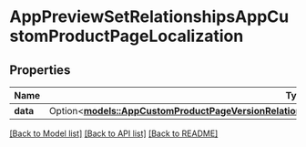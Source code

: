 # AppPreviewSetRelationshipsAppCustomProductPageLocalization

## Properties

Name | Type | Description | Notes
------------ | ------------- | ------------- | -------------
**data** | Option<[**models::AppCustomProductPageVersionRelationshipsAppCustomProductPageLocalizationsDataInner**](AppCustomProductPageVersion_relationships_appCustomProductPageLocalizations_data_inner.md)> |  | [optional]

[[Back to Model list]](../README.md#documentation-for-models) [[Back to API list]](../README.md#documentation-for-api-endpoints) [[Back to README]](../README.md)


